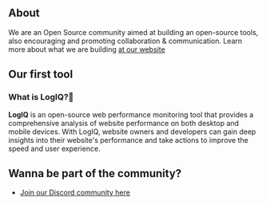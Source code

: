 ## About

We are an Open Source community aimed at building an open-source tools, also encouraging and promoting collaboration & communication.
Learn more about what we are building [at our website](https://)

## Our first tool

### What is LogIQ?🤔

**LogIQ** is an open-source web performance monitoring tool that provides a comprehensive analysis of website performance on both desktop and mobile devices. With LogIQ, website owners and developers can gain deep insights into their website's performance and take actions to improve the speed and user experience.

## Wanna be part of the community?

- [Join our Discord community here](https://discord.gg/WXKmB2sbz5)
